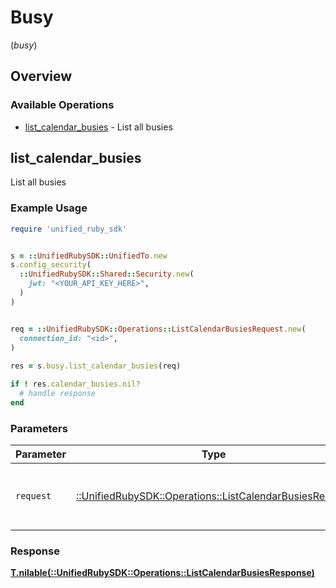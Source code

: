 # Busy
(*busy*)

## Overview

### Available Operations

* [list_calendar_busies](#list_calendar_busies) - List all busies

## list_calendar_busies

List all busies

### Example Usage

```ruby
require 'unified_ruby_sdk'


s = ::UnifiedRubySDK::UnifiedTo.new
s.config_security(
  ::UnifiedRubySDK::Shared::Security.new(
    jwt: "<YOUR_API_KEY_HERE>",
  )
)


req = ::UnifiedRubySDK::Operations::ListCalendarBusiesRequest.new(
  connection_id: "<id>",
)
    
res = s.busy.list_calendar_busies(req)

if ! res.calendar_busies.nil?
  # handle response
end

```

### Parameters

| Parameter                                                                                                       | Type                                                                                                            | Required                                                                                                        | Description                                                                                                     |
| --------------------------------------------------------------------------------------------------------------- | --------------------------------------------------------------------------------------------------------------- | --------------------------------------------------------------------------------------------------------------- | --------------------------------------------------------------------------------------------------------------- |
| `request`                                                                                                       | [::UnifiedRubySDK::Operations::ListCalendarBusiesRequest](../../models/operations/listcalendarbusiesrequest.md) | :heavy_check_mark:                                                                                              | The request object to use for the request.                                                                      |

### Response

**[T.nilable(::UnifiedRubySDK::Operations::ListCalendarBusiesResponse)](../../models/operations/listcalendarbusiesresponse.md)**

